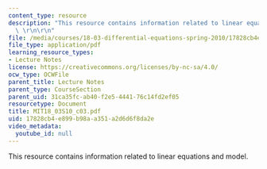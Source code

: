 ```yaml
---
content_type: resource
description: "This resource contains information related to linear equations and model.\
  \ \r\n\r\n"
file: /media/courses/18-03-differential-equations-spring-2010/17828cb4e899b98aa351a2d6d6f8da2e_MIT18_03S10_c03.pdf
file_type: application/pdf
learning_resource_types:
- Lecture Notes
license: https://creativecommons.org/licenses/by-nc-sa/4.0/
ocw_type: OCWFile
parent_title: Lecture Notes
parent_type: CourseSection
parent_uid: 31ca35fc-ab40-f2e5-4441-76c14fd2ef05
resourcetype: Document
title: MIT18_03S10_c03.pdf
uid: 17828cb4-e899-b98a-a351-a2d6d6f8da2e
video_metadata:
  youtube_id: null
---
```

This resource contains information related to linear equations and model. 

